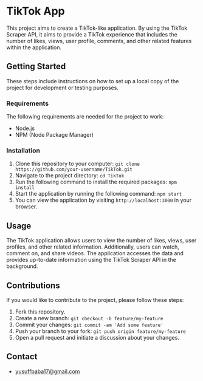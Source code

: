 # TikTok App

This project aims to create a TikTok-like application. By using the TikTok Scraper API, it aims to provide a TikTok experience that includes the number of likes, views, user profile, comments, and other related features within the application.

## Getting Started

These steps include instructions on how to set up a local copy of the project for development or testing purposes.

### Requirements

The following requirements are needed for the project to work:

- Node.js
- NPM (Node Package Manager)

### Installation

1. Clone this repository to your computer: `git clone https://github.com/your-username/TikTok.git`
2. Navigate to the project directory: `cd TikTok`
3. Run the following command to install the required packages: `npm install`
4. Start the application by running the following command: `npm start`
5. You can view the application by visiting `http://localhost:3000` in your browser.

## Usage

The TikTok application allows users to view the number of likes, views, user profiles, and other related information. Additionally, users can watch, comment on, and share videos. The application accesses the data and provides up-to-date information using the TikTok Scraper API in the background.

## Contributions

If you would like to contribute to the project, please follow these steps:

1. Fork this repository.
2. Create a new branch: `git checkout -b feature/my-feature`
3. Commit your changes: `git commit -am 'Add some feature'`
4. Push your branch to your fork: `git push origin feature/my-feature`
5. Open a pull request and initiate a discussion about your changes.

## Contact

- yusuffbaba17@gmail.com







